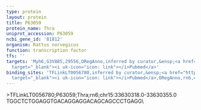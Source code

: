 ```yaml
---
type: protein
layout: protein
title: P63059
protein_name: Thra
uniprot_accession: P63059
ncbi_gene_id: '81812'
organism: Rattus norvegicus
function: transcription factor
tfs: ''
targets: 'Myh6,G3V885,29556,ORegAnno,inferred by curator,&ensp;<a href="https://www.ncbi.nlm.nih.gov/pubmed/?term=9111345%5Buid%5D"
  target="_blank"><i uk-icon="icon: link"></i>Pubmed</a>'
binding_sites: 'TFLinkLT0056780,inferred by curator,&ensp;<a href="https://www.ncbi.nlm.nih.gov/pubmed/?term=9111345%5Buid%5D"
  target="_blank"><i uk-icon="icon: link"></i>Pubmed</a>,ORegAnno,rn6,chr15,33630318,33630355,-'
---
```

\>TFLinkLT0056780;P63059;Thra;rn6;chr15:33630318.0-33630355.0\TGGCTCTGGAGGTGACAGGAGGACAGCAGCCCTGAGG\